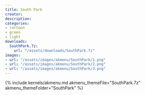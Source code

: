```yaml
---
title: South Park
creator: 
description: 
categories:
- cartoon
- green
- light
downloads:
  SouthPark.7z:
    url: "/assets/downloads/SouthPark.7z"
images:
- url: "/assets/images/akmenu/SouthPark/1.png"
- url: "/assets/images/akmenu/SouthPark/2.png"
- url: "/assets/images/akmenu/SouthPark/3.png"
---
```


{% include kernels/akmenu.md akmenu_themeFile="SouthPark.7z" akmenu_themeFolder="SouthPark" %}
